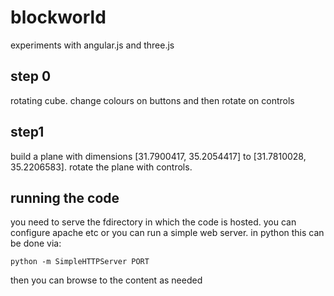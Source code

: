 blockworld
==========

experiments with angular.js and three.js

## step 0

rotating cube. change colours on buttons and then rotate on controls

## step1
 
build a plane with dimensions [31.7900417, 35.2054417] to [31.7810028, 35.2206583]. rotate the plane with controls.


## running the code

you need to serve the fdirectory in which the code is hosted. you can configure apache etc or you can run a simple web server. in python this can be done via:

```
python -m SimpleHTTPServer PORT
```

then  you can browse to the content as needed
